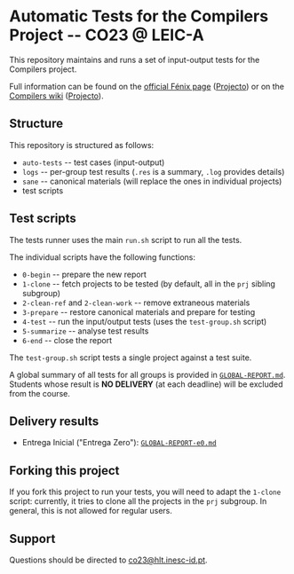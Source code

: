 # Automatic Tests for the Compilers Project -- CO23 @ LEIC-A

This repository maintains and runs a set of input-output tests for the Compilers project.

Full information can be found on the [official Fénix page](https://fenix.tecnico.ulisboa.pt/disciplinas/Com/2022-2023/2-semestre) ([Projecto](https://fenix.tecnico.ulisboa.pt/disciplinas/Com/2022-2023/2-semestre/projecto)) or on the [Compilers wiki](https://web.tecnico.ulisboa.pt/~david.matos/w/pt/index.php/Compiladores) ([Projecto](https://web.tecnico.ulisboa.pt/~david.matos/w/pt/index.php/Compiladores/Projecto_de_Compiladores)). 

## Structure

This repository is structured as follows:
* `auto-tests` -- test cases (input-output)
* `logs` -- per-group test results (`.res` is a summary, `.log` provides details)
* `sane` -- canonical materials (will replace the ones in individual projects)
* test scripts

## Test scripts 

The tests runner uses the main `run.sh` script to run all the tests.

The individual scripts have the following functions:
* `0-begin` -- prepare the new report
* `1-clone` -- fetch projects to be tested (by default, all in the `prj` sibling subgroup)
* `2-clean-ref` and `2-clean-work` -- remove extraneous materials
* `3-prepare` -- restore canonical materials and prepare for testing
* `4-test` -- run the input/output tests (uses the `test-group.sh` script)
* `5-summarize` -- analyse test results
* `6-end` -- close the report

The `test-group.sh` script tests a single project against a test suite.

A global summary of all tests for all groups is provided in [`GLOBAL-REPORT.md`](GLOBAL-REPORT.md).
Students whose result is **NO DELIVERY** (at each deadline) will be excluded from the course.

## Delivery results

* Entrega Inicial ("Entrega Zero"): [`GLOBAL-REPORT-e0.md`](GLOBAL-REPORT-e0.md)

## Forking this project

If you fork this project to run your tests, you will need to adapt the `1-clone` script: currently, it tries to clone all the projects in the `prj` subgroup. In general, this is not allowed for regular users.

## Support 

Questions should be directed to [co23@hlt.inesc-id.pt](mailto:co23@hlt.inesc-id.pt).

